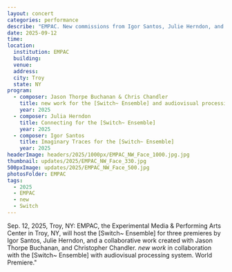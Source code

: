 ```yaml
---
layout: concert
categories: performance
describe: "EMPAC. New commissions from Igor Santos, Julie Herndon, and a collaborative work between Jason Thorpe Buchanan, Christopher Chandler, and the [Switch~ Ensemble] with audiovisual processing system."
date: 2025-09-12
time:
location:
  institution: EMPAC
  building:
  venue: 
  address:
  city: Troy
  state: NY
program:
  - composer: Jason Thorpe Buchanan & Chris Chandler
    title: new work for the [Switch~ Ensemble] and audiovisual processing system
    year: 2025
  - composer: Julia Herndon
    title: Connecting for the [Switch~ Ensemble]
    year: 2025
  - composer: Igor Santos
    title: Imaginary Traces for the [Switch~ Ensemble]
    year: 2025
headerImage: headers/2025/1000px/EMPAC_NW_Face_1000.jpg.jpg
thumbnail: updates/2025/EMPAC_NW_Face_330.jpg
500pxImage: updates/2025/EMPAC_NW_Face_500.jpg
photosFolder: EMPAC
tags:
  - 2025
  - EMPAC
  - new
  - Switch
---
```


Sep. 12, 2025, Troy, NY: EMPAC, the Experimental Media & Performing Arts Center in Troy, NY, will host the [Switch~ Ensemble] for three premieres by Igor Santos, Julie Herndon, and a collaborative work created with Jason Thorpe Buchanan, and Christopher Chandler. <em>new work</em> in collaboration with the [Switch~ Ensemble] with audiovisual processing system. World Premiere."

